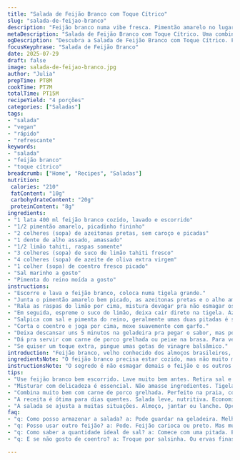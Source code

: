 ```yaml
---
title: "Salada de Feijão Branco com Toque Cítrico"
slug: "salada-de-feijao-branco"
description: "Feijão branco numa vibe fresca. Pimentão amarelo no lugar do vermelho. Azeitonas pretas em vez das verdes. Coentro picado substitui o salsão, um toque diferente. Alho assado entra pra dar profundidade. Limão tahiti e azeite de oliva brasileiro. Tudo isso misturado com cuidado. Sal, pimenta do reino moída na hora. Combina demais com carne de porco ou até peixe bandeira. 15 minutos no total. Fácil, rápido. Leve, sem glúten, vegano, sem lactose. Praia, fim de tarde, sol quase sumindo, brisa de leve. Pronto."
metaDescription: "Salada de Feijão Branco com Toque Cítrico. Uma combinação leve e refrescante, ideal para acompanhar carnes ou como prato principal."
ogDescription: "Descubra a Salada de Feijão Branco com Toque Cítrico. Fresca, saudável e ótima para o calor. Simples e saborosa."
focusKeyphrase: "Salada de Feijão Branco"
date: 2025-07-29
draft: false
image: salada-de-feijao-branco.jpg
author: "Julia"
prepTime: PT8M
cookTime: PT7M
totalTime: PT15M
recipeYield: "4 porções"
categories: ["Saladas"]
tags:
- "salada"
- "vegan"
- "rápido"
- "refrescante"
keywords:
- "salada"
- "feijão branco"
- "toque cítrico"
breadcrumb: ["Home", "Recipes", "Saladas"]
nutrition: 
 calories: "210"
 fatContent: "10g"
 carbohydrateContent: "20g"
 proteinContent: "8g"
ingredients:
- "1 lata 400 ml feijão branco cozido, lavado e escorrido"
- "1/2 pimentão amarelo, picadinho fininho"
- "2 colheres (sopa) de azeitonas pretas, sem caroço e picadas"
- "1 dente de alho assado, amassado"
- "1/2 limão tahiti, raspas somente"
- "3 colheres (sopa) de suco de limão tahiti fresco"
- "4 colheres (sopa) de azeite de oliva extra virgem"
- "1 colher (sopa) de coentro fresco picado"
- "Sal marinho a gosto"
- "Pimenta do reino moída a gosto"
instructions:
- "Escorre e lava o feijão branco, coloca numa tigela grande."
- "Junta o pimentão amarelo bem picado, as azeitonas pretas e o alho amassadinho."
- "Rala as raspas do limão por cima, mistura devagar pra não esmagar os ingredientes."
- "Em seguida, espreme o suco do limão, deixa cair direto na tigela. Azeite entra agora, medir certinho."
- "Salpica com sal e pimenta do reino, geralmente umas duas pitadas é suficiente."
- "Corta o coentro e joga por cima, mexe suavemente com garfo."
- "Deixa descansar uns 5 minutos na geladeira pra pegar o sabor, mas pode comer na hora mesmo."
- "Dá pra servir com carne de porco grelhada ou peixe na brasa. Para veganos, acompanha arroz integral."
- "Se quiser um toque extra, pingue umas gotas de vinagre balsâmico."
introduction: "Feijão branco, velho conhecido dos almoços brasileiros, ganha uma nova cara aqui. Sem complicação, sem firulas. Leve, fresco. Pimentão amarelo no lugar do vermelho, traz uma doçura diferente, um pouco mais suave. As azeitonas pretas são menos agressivas que as verdes, dão uma textura macia. Alho assado, não cru, pra não pesar demais. Um toque cítrico do limão tahiti, onde a casca ralada dá aroma, o suco garante o ácido. Coentro no lugar do salsão, ingrediente que todo brasileiro conhece. Azeite de oliva brasileiro, fresquinho, presente. Tudo misturado, sem pressa, sem regras rigorosas. O resultado é uma salada que conversa com a cultura local, com a culinária simples do dia a dia. Um prato leve, saudável, que combina com uma boa carne de porco na brasa ou, para os veganos, com arroz integral. Fácil de fazer, um tempo curto e ingredientes que você encontra em feiras e mercados brasileiros. No meio do caos, um prato que lembra simplicidade, comida de casa, trabalho e lazer, família e amigos reunidos. A salada? Apenas parte do que acontece ao redor dela."
ingredientsNote: "O feijão branco precisa estar cozido, mas não muito mole, tipo enfeixado. Lave bem para tirar o líquido da conserva, menos sal e aquela sensação enlatada. O pimentão amarelo dá uma leveza e uma doçura que o pimentão vermelho não trazia — você pode trocar por verde se quiser um sabor mais amargo. As azeitonas pretas aqui entram no lugar das verdes porque são mais suaves e ajudam a equilibrar. O alho assado tem sabor adocicado e menos agressivo, dá um gosto de fundo, sem puxar muito à frente. Quanto ao limão tahiti, use as raspas para aroma e suco para acidez. Nada de exagerar, ou vai ficar azedo demais. O coentro é versátil e muito usado no Brasil, substitui o salsão francês, combina bem com os outros sabores. Azeite de oliva deve ser extra virgem e de boa qualidade para o sabor ficar no ponto. Sal, sempre a gosto, o mesmo para a pimenta do reino, de preferência moída na hora. Essa combinação é simples, mas feita no ponto, traz um frescor brasileiro, cara de comida feita em casa. Pode usar truques, tipo umas gotas de vinagre balsâmico para incrementar ou algumas castanhas de caju tostadas para crocância, bom para variar."
instructionsNote: "O segredo é não esmagar demais o feijão e os outros ingredientes na hora de misturar, mexa delicadamente. Coloque tudo na tigela maior para conseguir incorporar bem sem amassar. As raspas do limão devem ser raladas finamente e adicionadas antes do suco para liberar aroma, mas sem exagerar na quantidade para não amargar. Depois, coloque suco e azeite em sequência, mexendo constantemente para emulsionar um pouco o molho. Deixe descansar na geladeira alguns minutos para unir os sabores, mas não obrigatoriamente. Você pode preparar minutos antes de servir; funciona bem também como prato de verão na praia ou no churrasco. Acompanhamentos são variados, mas carne de porco grelhada, peixe ou arroz integral são clássicos que combinam muito. Se quiser, jogue umas gotas de vinagre balsâmico para dar um toque sofisticado ou pequenas castanhas torradas para crocância. Serve gelada, mas não geladíssima, temperatura ambiente é melhor para liberar sabores e aromas."
tips:
- "Use feijão branco bem escorrido. Lave muito bem antes. Retira sal e gosto enlatado. Pimentão amarelo é mais doce. Troque por verde se gostar amargo. Azeitonas pretas são suaves. Bom pra quem não gosta do azedo. Alho assado é a chave. Diminui agressividade do sabor. Limão tahiti traz frescor. Raspas primeiro. Suco depois. Não exagera no azedo. Coentro é versátil, combina bem. Cuidado com o sal, ajuste devagar."
- "Misturar com delicadeza é essencial. Não amasse ingredientes. Tigela grande ajuda a misturar com leveza. Mexa devagar, isso preserva a textura. Rálase o limão fino. Aroma é crucial. Azeite de boa qualidade. Melhora tudo com ótimo sabor. Tempo de descanso na geladeira é bom. Permite sabores se unirem. Mas não obrigatório. Serve gelada mas não excessivamente fria. Temperatura ambiente libera aromas."
- "Combina muito bem com carne de porco grelhada. Perfeito na praia, comemorações. Arroz integral é opção saudável. Peixe na brasa também funciona. Incrementos são bem-vindos. Vinagre balsâmico, um toque refinado. Castanhas tostadas dão crocância. Outro truque é adicionar ervas. Manjericão ou salsa entram aqui. Se não gosta de coentro, tire. O essencial é a frescura. Invista em azeite extra virgem para sabor real."
- "A receita é ótima para dias quentes. Salada leve, nutritiva. Economiza tempo, ingredientes simples. Busca frescor é fundamental. Não esquecia da apresentação. Coloque em prato bonito. Isso faz diferença. Pimenta do reino moída faz seu efeito. Dê sabor final. Mix de sabores é a chave. Feijão e ingredientes fresco trazem alegria. Junte família e amigos ao redor da mesa."
- "A salada se ajusta a muitas situações. Almoço, jantar ou lanche. Opção vegana bem-vinda. Sensação de comida caseira. Nutrientes do feijão são ótimos. Proteínas e fibras, ótimos para saúde. Pode preparar rapidamente. Ser pratico na cozinha facilita. Versatilidade é grande. Trocas de ingredientes são válidas. Crie seu próprio toque com a receita base."
faq:
- "q: Como posso armazenar a salada? a: Pode guardar na geladeira. Melhor em pote fechado. Dura até 2 dias. Mas mantem frescor? Se não crocante, melhor no dia. Use rápido para bom sabor."
- "q: Posso usar outro feijão? a: Pode. Feijão carioca ou preto. Mas muda o sabor, textura. Branco é mais leve. Experimente outros, gosto é pessoal. Faça conforme seu paladar."
- "q: Como saber a quantidade ideal de sal? a: Comece com uma pitada. Então prove, ajuste. Não querer salgar demais. Qualidade do sal é crucial também. Use sal marinho ou grosso."
- "q: E se não gosto de coentro? a: Troque por salsinha. Ou ervas finas. Coentro é típico, mas pode mudar. O importante é o frescor e sabor. Sempre tentar adaptar à preferência."

---
```

